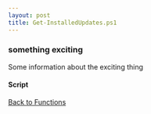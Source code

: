 ```yaml
---
layout: post
title: Get-InstalledUpdates.ps1
---
```


### something exciting

Some information about the exciting thing

#### Script

<script src="https://gist-it.appspot.com/github.com/BanterBoy/scripts-blog/blob/master/PowerShell/functions/windowsUpdates/Get-InstalledUpdates.ps1"></script>

<a href="/menu/_pages/functions.html">Back to Functions</a>
